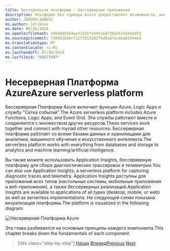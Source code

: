 ```yaml
---
title: Бессерверная платформа — бессерверные приложения
description: Платформа без сервера Azure предоставляет возможности, включая код мгновенного масштабирования, запускаемый на основе событий, облачную публикацию, организацию рабочих процессов и многое другое.
author: JEREMYLIKNESS
ms.author: jeliknes
ms.date: 06/26/2018
ms.openlocfilehash: 43646db564ae31d26fe59e1ad7392e51d2d4e953
ms.sourcegitcommit: f20dd18dbcf2275513281f5d9ad7ece6a62644b4
ms.translationtype: MT
ms.contentlocale: ru-RU
ms.lasthandoff: 07/30/2019
ms.locfileid: "69577597"
---
```

# <a name="azure-serverless-platform"></a><span data-ttu-id="3b436-103">Несерверная Платформа Azure</span><span class="sxs-lookup"><span data-stu-id="3b436-103">Azure serverless platform</span></span>

<span data-ttu-id="3b436-104">Бессерверная Платформа Azure включает функции Azure, Logic Apps и службу "Сетка событий".</span><span class="sxs-lookup"><span data-stu-id="3b436-104">The Azure serverless platform includes Azure Functions, Logic Apps, and Event Grid.</span></span> <span data-ttu-id="3b436-105">Эти службы работают вместе и соединяются с множеством других ресурсов.</span><span class="sxs-lookup"><span data-stu-id="3b436-105">These services work together and connect with myriad other resources.</span></span> <span data-ttu-id="3b436-106">Бессерверная платформа работает со всеми базами данных и хранилищами для аналитики, машинного обучения и искусственного интеллекта.</span><span class="sxs-lookup"><span data-stu-id="3b436-106">The serverless platform works with everything from databases and storage to analytics and machine learning/artificial intelligence.</span></span>

<span data-ttu-id="3b436-107">Вы также можете использовать Application Insights, бессерверную платформу для сбора диагностических трассировок и телеметрии.</span><span class="sxs-lookup"><span data-stu-id="3b436-107">You can also use Application Insights, a serverless platform for capturing diagnostic traces and telemetry.</span></span> <span data-ttu-id="3b436-108">Application Insights доступны для приложений всех типов (настольные системы, мобильные приложения и веб-приложения), а также бессерверных реализаций.</span><span class="sxs-lookup"><span data-stu-id="3b436-108">Application Insights are available to applications of all types (desktop, mobile, or web) as well as serverless implementations.</span></span> <span data-ttu-id="3b436-109">На следующей схеме показана визуализация платформы.</span><span class="sxs-lookup"><span data-stu-id="3b436-109">The platform is visualized in the following diagram:</span></span>

![Несерверная Платформа Azure](./media/azure-serverless-platform.png)

<span data-ttu-id="3b436-111">Эта глава разбивается на основные принципы каждого компонента.</span><span class="sxs-lookup"><span data-stu-id="3b436-111">This chapter breaks down the fundamentals of each component.</span></span>

>[!div class="step-by-step"]
><span data-ttu-id="3b436-112">[Назад](serverless-design-examples.md)
>[Вперед](azure-functions.md)</span><span class="sxs-lookup"><span data-stu-id="3b436-112">[Previous](serverless-design-examples.md)
[Next](azure-functions.md)</span></span>
